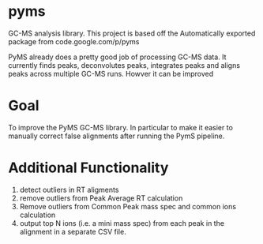 # pyms
GC-MS analysis library.
This project is based off the Automatically exported package from code.google.com/p/pyms

PyMS already does a pretty good job of processing GC-MS data. It currently finds peaks, deconvolutes peaks, integrates peaks and aligns peaks across multiple GC-MS runs. Howver it can be improved

# Goal
To improve the PyMS GC-MS library. In particular to make it easier to manually correct false alignments after running the PymS pipeline.

# Additional Functionality
1. detect outliers in RT aligments
2. remove outliers from Peak Average RT calculation
3. Remove outliers from Common Peak mass spec and common ions calculation
4. output top N ions (i.e. a mini mass spec) from each peak in the alignment in a separate CSV file.


